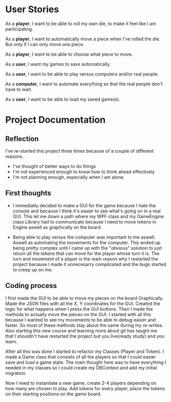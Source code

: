 # User Stories

As a **player**, I want to be able to roll my own die, to make it feel like I am participating.

As a **player**, I want to automatically move a piece when I've rolled the die. But only if I can only move one piece.

As a **player**, I want to be able to choose what piece to move.

As a **user**, I want my games to save automatically.

As a **user**, I want to be able to play versus computers and/or real people.

As a **computer**, I want to automate everything so that the real people don't have to wait.

As a **user**, I want to be able to load my saved game(s).



# Project Documentation


## Reflection
I've re-started this project three times because of a couple of different reasons.
- I've thought of better ways to do things
- I'm not experienced enough to know how to think ahead effectively
- I'm not planning enough, especially when I am alone.


## First thoughts
- I immediatly decided to make a GUI for the game because I hate the console and
because I think it's easier to see what's going on in a real GUI. This let me
down a path where my WPF class and my GameEngine class Library had to communicate
because I need to move tokens in Engine aswell as graphically on the board.

- Being able to play versus the computer was important to me aswell. Aswell as
automating the movements for the computer. This ended up being pretty complex
until I came up with the "obvious" solution to just return all the tokens that
can move for the player whose turn it is. The turn and movement of a player is
the main reason why I restarted the project because I made it unnecesarry 
complicated and the bugs started to creep up on me.


## Coding process
I first made the GUI to be able to move my pieces on the board Graphically. Made
the JSON files with all the X, Y coordinates for the GUI. Created the logic for
what happens when I press the GUI buttons. Then I made the methods to actually
move the pieces on the GUI. I started with all this because I wanted to see my
movements to be able to debug easier and faster. So most of these methods stay
about the same during my re-writes. Also starting this new course and learning
more about git has taught me that I shouldn't have restarted the project but
you live(ready study) and you learn.

After all this was done I started to refactor my Classes (Player and Token).
I made a Game class that consists of all the players so that I could easier save
and load a game state. The main thought here was to have everything I needed
in my classes so I could create my DBContext and add my initial migration.

Now I need to instantiate a new game, create 2-4 players depending on how many
are chosen to play. Add tokens for every player, place the tokens on their
starting positions on the game board.

